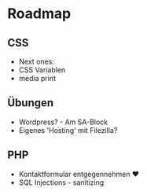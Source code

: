 # Roadmap

## CSS

- Next ones:
- CSS Variablen
- media print

## Übungen

- Wordpress? - Am SA-Block
- Eigenes 'Hosting' mit Filezilla?

## PHP

- Kontaktformular entgegennehmen ❤️
- SQL Injections - sanitizing
